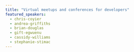 ```yaml
---
title: "Virtual meetups and conferences for developers"
featured_speakers:
  - chris-coyier
  - andrea-griffiths
  - brian-douglas
  - gift-egwuenu
  - cassidy-williams
  - stephanie-stimac
---
```

